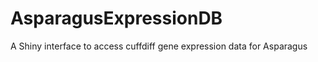 AsparagusExpressionDB
=====================

A Shiny interface to access cuffdiff gene expression data for Asparagus
